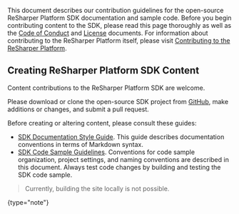 [//]: # (title: Contributing to the ReSharper Platform SDK)

<!-- Copyright 2000-2020 JetBrains s.r.o. and other contributors. Use of this source code is governed by the Apache 2.0 license that can be found in the LICENSE file. -->

This document describes our contribution guidelines for the open-source ReSharper Platform SDK documentation and sample code. Before you begin contributing content to the SDK, please read this page thoroughly as well as the [Code of Conduct](resharper-devguide_CODE_OF_CONDUCT.md) and [License](https://github.com/JetBrains/resharper-devguide/blob/master/LICENSE.txt) documents.
For information about contributing to the ReSharper Platform itself, please visit [Contributing to the ReSharper Platform](platform_contributions.md).

## Creating ReSharper Platform SDK Content

Content contributions to the ReSharper Platform SDK are welcome.

Please download or clone the open-source SDK project from [GitHub](https://github.com/JetBrains/resharper-devguide), make additions or changes, and submit a pull request.

Before creating or altering content, please consult these guides:

* [SDK Documentation Style Guide](sdk_style.md).
  This guide describes documentation conventions in terms of Markdown syntax.
* [SDK Code Sample Guidelines](sdk_code_guidelines.md).
  Conventions for code sample organization, project settings, and naming conventions are described in this document.
  Always test code changes by building and testing the SDK code sample.

> Currently, building the site locally is not possible.
>
{type="note"}
 
